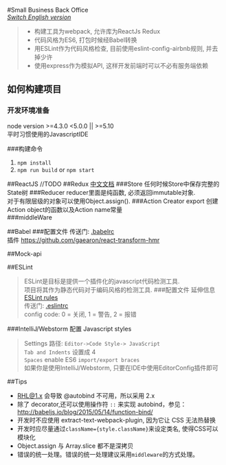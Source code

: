 #Small Business Back Office  
_[Switch English version](./README.md)_  
>* 构建工具为webpack, 允许库为ReactJs Redux  
>* 代码风格为ES6, 打包时候经Babel转换  
>* 用ESLint作为代码风格检查, 目前使用eslint-config-airbnb规则, 并去掉少许  
>* 使用express作为模拟API, 这样开发前端时可以不必有服务端依赖

## 如何构建项目
### 开发环境准备
node version >=4.3.0 <5.0.0 || >=5.10  
平时习惯使用的JavascriptIDE

###构建命令
1. `npm install`  
2. `npm run build` or `npm start`  

##ReactJS
//TODO
##Redux
[中文文档](http://cn.redux.js.org/) 
###Store
任何时候Store中保存完整的State树
###Reducer
reducer里面是纯函数, 必须返回immutable对象.  
对于有限层级的对象可以使用Object.assign().
###Action Creator
export 创建Action object的函数以及Action name常量  
###middleWare



##Babel
###配置文件
传送门: [.babelrc](./.babelrc)  
插件 https://github.com/gaearon/react-transform-hmr  


##Mock-api


##ESLint
>ESLint是目标是提供一个插件化的javascript代码检测工具.  
项目将其作为静态代码对于编码风格的检测工具.
###配置文件
延伸信息 [ESLint rules](http://eslint.cn/docs/rules/)  
传送门: [.eslintrc](./.eslintrc)  
config code: 0 = 关闭, 1 = 警告, 2 = 报错

###IntelliJ/Webstorm 配置 Javascript styles
>Settings 路径: `Editor->Code Style-> JavaScript`  
`Tab and Indents` 设置成 4  
`Spaces`  enable ES6 `import/export braces`  
如果你是使用IntelliJ/Webstorm, 只要在IDE中使用EditorConfig插件即可 


##Tips
- RHL@1.x 会导致 @autobind 不可用，所以采用 2.x
- 除了 decorator,还可以使用操作符 `::` 来实现 autobind，参见：http://babeljs.io/blog/2015/05/14/function-bind/
- 开发时不应使用 extract-text-webpack-plugin, 因为它让 CSS 无法热替换
- 开发时应尽量通过`className={style.className}`来设定类名, 使得CSS可以模块化
- Object.assign 与 Array.slice 都不是深拷贝
- 错误的统一处理。错误的统一处理建议采用`middleware`的方式处理。

